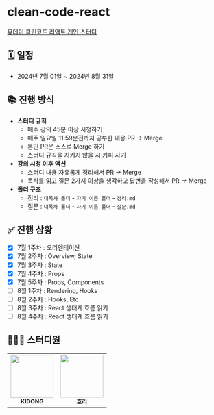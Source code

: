 # clean-code-react

[유데미 클린코드 리액트 개인 스터디](https://www.udemy.com/course/clean-code-react/?couponCode=KEEPLEARNING)

## 🗓️ 일정

- 2024년 7월 01일 ~ 2024년 8월 31일

## 📚 진행 방식

- **스터디 규칙**
  - 매주 강의 45분 이상 시청하기
  - 매주 일요일 11:59분전까지 공부한 내용 PR -> Merge
  - 본인 PR은 스스로 Merge 하기
  - 스터디 규칙을 지키지 않을 시 커피 사기
- **강의 시청 이후 액션**
  - 스터디 내용 자유롭게 정리해서 PR -> Merge
  - 목차를 읽고 질문 2가지 이상을 생각하고 답변을 작성해서 PR -> Merge
- **폴더 구조**
  - 정리 : `대목차 폴더` - `자기 이름 폴더` - `정리.md`
  - 질문 : `대목차 폴더` - `자기 이름 폴더` - `질문.md`

## ✅ 진행 상황

- [x] 7월 1주차 : 오리엔테이션
- [x] 7월 2주차 : Overview, State
- [x] 7월 3주차 : State
- [x] 7월 4주차 : Props
- [x] 7월 5주차 : Props, Components
- [ ] 8월 1주차 : Rendering, Hooks
- [ ] 8월 2주차 : Hooks, Etc
- [ ] 8월 3주차 : React 생태계 흐름 읽기
- [ ] 8월 4주차 : React 생태계 흐름 읽기

## 👩🏻‍💻 스터디원

<table>
  <tr>
     <td align="center"><a href="https://github.com/Kidongg"><img src="https://firebasestorage.googleapis.com/v0/b/picspot-2e239.appspot.com/o/images%2Fkidong.png?alt=media&token=374a9faa-e47d-4eb3-9137-2c7be7711809" width="100px;" alt=""/><br /><sub><b>KIDONG</b></sub></a><br /></td>
     <td align="center"><a href="https://github.com/bomlang"><img src="https://firebasestorage.googleapis.com/v0/b/picspot-2e239.appspot.com/o/images%2Fhori.png?alt=media&token=13a319f7-dab4-401c-b00c-a5da01ed9188" width="100px;" alt=""/><br /><sub><b>호리</b></sub></a><br /></td>
  </tr>
</table>
